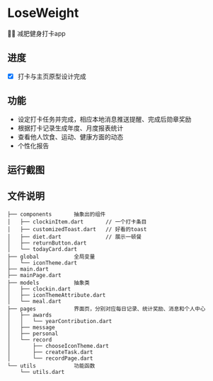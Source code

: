 # LoseWeight
🏃‍♀️ 减肥健身打卡app

## 进度
 - [x] 打卡与主页原型设计完成

## 功能
* 设定打卡任务并完成，相应本地消息推送提醒、完成后勋章奖励
* 根据打卡记录生成年度、月度报表统计
* 查看他人饮食、运动、健康方面的动态
* 个性化报告

## 运行截图


## 文件说明
```
├── components       抽象出的组件
│   ├── clockinItem.dart       // 一个打卡条目
│   ├── customizedToast.dart   // 好看的toast
│   ├── diet.dart              // 展示一顿餐
│   ├── returnButton.dart     
│   └── todayCard.dart  
├── global           全局变量
│   └── iconTheme.dart
├── main.dart
├── mainPage.dart
├── models           抽象类
│   ├── clockin.dart
│   ├── iconThemeAttribute.dart
│   └── meal.dart
├── pages            界面页，分别对应每日记录、统计奖励、消息和个人中心
│   ├── awards
│   │   └── yearContribution.dart
│   ├── message
│   ├── personal
│   └── record
│       ├── chooseIconTheme.dart
│       ├── createTask.dart
│       └── recordPage.dart
└── utils            功能函数
    └── utils.dart
```

